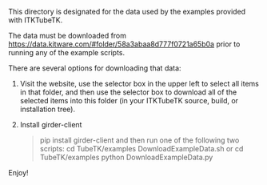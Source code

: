 This directory is designated for the data used by the examples
provided with ITKTubeTK.

The data must be downloaded from
   https://data.kitware.com/#folder/58a3abaa8d777f0721a65b0a
prior to running any of the example scripts.

There are several options for downloading that data:

1) Visit the website, use the selector box in the upper left to select
all items in that folder, and then use the selector box to download
all of the selected items into this folder (in your ITKTubeTK source,
build, or installation tree).

2) Install girder-client
   > pip install girder-client
and then run one of the following two scripts:
   > cd TubeTK/examples
   > DownloadExampleData.sh
  or
   > cd TubeTK/examples
   > python DownloadExampleData.py

Enjoy!
